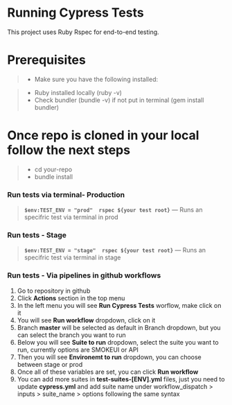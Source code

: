 # Running Cypress Tests
This project uses Ruby Rspec for end-to-end testing.

# Prerequisites
>- Make sure you have the following installed:

>- Ruby installed locally (ruby -v)
>- Check bundler (bundle -v) if not put in terminal (gem install bundler)

# Once repo is cloned in your local follow the next steps
>- cd your-repo
>- bundle install

### Run tests via terminal- Production
> **`$env:TEST_ENV = "prod"  rspec ${your test root}`** — Runs an specifric test via terminal in prod

### Run tests - Stage
> **`$env:TEST_ENV = "stage"  rspec ${your test root}`** — Runs an specifric test via terminal in stage


### Run tests - Via pipelines in github workflows

1. Go to repository in github
2. Click **Actions** section in the top menu
3. In the left menu you will see **Run Cypress Tests** worflow, make click on it
4. You will see **Run workflow** dropdown, click on it
5. Branch **master** will be selected as default in Branch dropdown, but you can select the branch you want to run
6. Below you will see **Suite to run** dropdown, select the suite you want to run, currently options are SMOKEUI or API
7. Then you will see **Environemt to run** dropdown, you can choose between stage or prod
8. Once all of these variables are set, you can click **Run workflow**
9. You can add more suites in **test-suites-[ENV].yml** files, just you need to update **cypress.yml** and add suite name under workflow_dispatch > inputs > suite_name > options following the same syntax